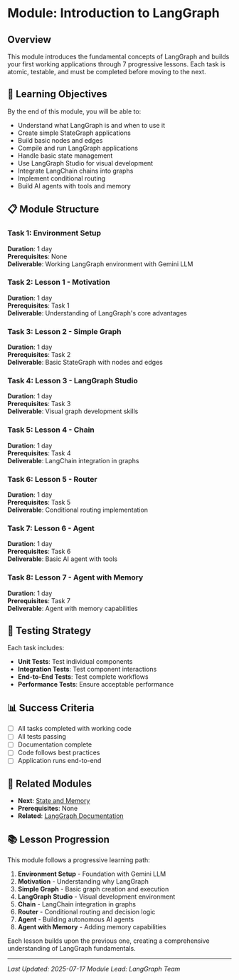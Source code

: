 # Module: Introduction to LangGraph

## Overview

This module introduces the fundamental concepts of LangGraph and builds your first working applications through 7 progressive lessons. Each task is atomic, testable, and must be completed before moving to the next.

## 🎯 Learning Objectives

By the end of this module, you will be able to:
- Understand what LangGraph is and when to use it
- Create simple StateGraph applications
- Build basic nodes and edges
- Compile and run LangGraph applications
- Handle basic state management
- Use LangGraph Studio for visual development
- Integrate LangChain chains into graphs
- Implement conditional routing
- Build AI agents with tools and memory

## 📋 Module Structure

### Task 1: Environment Setup
**Duration**: 1 day  
**Prerequisites**: None  
**Deliverable**: Working LangGraph environment with Gemini LLM

### Task 2: Lesson 1 - Motivation
**Duration**: 1 day  
**Prerequisites**: Task 1  
**Deliverable**: Understanding of LangGraph's core advantages

### Task 3: Lesson 2 - Simple Graph
**Duration**: 1 day  
**Prerequisites**: Task 2  
**Deliverable**: Basic StateGraph with nodes and edges

### Task 4: Lesson 3 - LangGraph Studio
**Duration**: 1 day  
**Prerequisites**: Task 3  
**Deliverable**: Visual graph development skills

### Task 5: Lesson 4 - Chain
**Duration**: 1 day  
**Prerequisites**: Task 4  
**Deliverable**: LangChain integration in graphs

### Task 6: Lesson 5 - Router
**Duration**: 1 day  
**Prerequisites**: Task 5  
**Deliverable**: Conditional routing implementation

### Task 7: Lesson 6 - Agent
**Duration**: 1 day  
**Prerequisites**: Task 6  
**Deliverable**: Basic AI agent with tools

### Task 8: Lesson 7 - Agent with Memory
**Duration**: 1 day  
**Prerequisites**: Task 7  
**Deliverable**: Agent with memory capabilities

## 🧪 Testing Strategy

Each task includes:
- **Unit Tests**: Test individual components
- **Integration Tests**: Test component interactions
- **End-to-End Tests**: Test complete workflows
- **Performance Tests**: Ensure acceptable performance

## 📊 Success Criteria

- [ ] All tasks completed with working code
- [ ] All tests passing
- [ ] Documentation complete
- [ ] Code follows best practices
- [ ] Application runs end-to-end

## 🔗 Related Modules

- **Next**: [State and Memory](../state-memory/)
- **Prerequisites**: None
- **Related**: [LangGraph Documentation](https://langchain-ai.github.io/langgraph/)

## 📚 Lesson Progression

This module follows a progressive learning path:

1. **Environment Setup** - Foundation with Gemini LLM
2. **Motivation** - Understanding why LangGraph
3. **Simple Graph** - Basic graph creation and execution
4. **LangGraph Studio** - Visual development environment
5. **Chain** - LangChain integration in graphs
6. **Router** - Conditional routing and decision logic
7. **Agent** - Building autonomous AI agents
8. **Agent with Memory** - Adding memory capabilities

Each lesson builds upon the previous one, creating a comprehensive understanding of LangGraph fundamentals.

---

*Last Updated: 2025-07-17*
*Module Lead: LangGraph Team* 